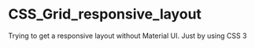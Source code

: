 # CSS_Grid_responsive_layout

Trying to get a responsive layout without Material UI. Just by using CSS 3

